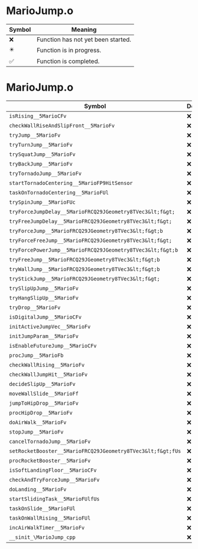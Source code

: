 # MarioJump.o
| Symbol | Meaning 
| ------------- | ------------- 
| :x: | Function has not yet been started. 
| :eight_pointed_black_star: | Function is in progress. 
| :white_check_mark: | Function is completed. 


# MarioJump.o
| Symbol | Decompiled? |
| ------------- | ------------- |
| `isRising__5MarioCFv` | :x: |
| `checkWallRiseAndSlipFront__5MarioFv` | :x: |
| `tryJump__5MarioFv` | :x: |
| `tryTurnJump__5MarioFv` | :x: |
| `trySquatJump__5MarioFv` | :x: |
| `tryBackJump__5MarioFv` | :x: |
| `tryTornadoJump__5MarioFv` | :x: |
| `startTornadoCentering__5MarioFP9HitSensor` | :x: |
| `taskOnTornadoCentering__5MarioFUl` | :x: |
| `trySpinJump__5MarioFUc` | :x: |
| `tryForceJumpDelay__5MarioFRCQ29JGeometry8TVec3&lt;f&gt;` | :x: |
| `tryFreeJumpDelay__5MarioFRCQ29JGeometry8TVec3&lt;f&gt;` | :x: |
| `tryForceJump__5MarioFRCQ29JGeometry8TVec3&lt;f&gt;b` | :x: |
| `tryForceFreeJump__5MarioFRCQ29JGeometry8TVec3&lt;f&gt;` | :x: |
| `tryForcePowerJump__5MarioFRCQ29JGeometry8TVec3&lt;f&gt;b` | :x: |
| `tryFreeJump__5MarioFRCQ29JGeometry8TVec3&lt;f&gt;b` | :x: |
| `tryWallJump__5MarioFRCQ29JGeometry8TVec3&lt;f&gt;b` | :x: |
| `tryStickJump__5MarioFRCQ29JGeometry8TVec3&lt;f&gt;` | :x: |
| `trySlipUpJump__5MarioFv` | :x: |
| `tryHangSlipUp__5MarioFv` | :x: |
| `tryDrop__5MarioFv` | :x: |
| `isDigitalJump__5MarioCFv` | :x: |
| `initActiveJumpVec__5MarioFv` | :x: |
| `initJumpParam__5MarioFv` | :x: |
| `isEnableFutureJump__5MarioCFv` | :x: |
| `procJump__5MarioFb` | :x: |
| `checkWallRising__5MarioFv` | :x: |
| `checkWallJumpHit__5MarioFv` | :x: |
| `decideSlipUp__5MarioFv` | :x: |
| `moveWallSlide__5MarioFf` | :x: |
| `jumpToHipDrop__5MarioFv` | :x: |
| `procHipDrop__5MarioFv` | :x: |
| `doAirWalk__5MarioFv` | :x: |
| `stopJump__5MarioFv` | :x: |
| `cancelTornadoJump__5MarioFv` | :x: |
| `setRocketBooster__5MarioFRCQ29JGeometry8TVec3&lt;f&gt;fUs` | :x: |
| `procRocketBooster__5MarioFv` | :x: |
| `isSoftLandingFloor__5MarioCFv` | :x: |
| `checkAndTryForceJump__5MarioFv` | :x: |
| `doLanding__5MarioFv` | :x: |
| `startSlidingTask__5MarioFUlfUs` | :x: |
| `taskOnSlide__5MarioFUl` | :x: |
| `taskOnWallRising__5MarioFUl` | :x: |
| `incAirWalkTimer__5MarioFv` | :x: |
| `__sinit_\MarioJump_cpp` | :x: |

